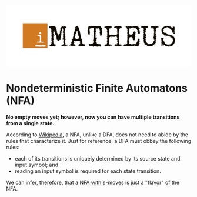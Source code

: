 <p align="center"><img src="../igor-matheus.png"></img></p>

# Nondeterministic Finite Automatons (NFA)
**No empty moves yet; however, now you can have multiple transitions from a single state.**

According to [Wikipedia](https://en.wikipedia.org/wiki/Nondeterministic_finite_automaton), a NFA, unlike a DFA, does not need to abide by the rules that characterize it. Just for reference, a DFA must obbey the following rules:

- each of its transitions is uniquely determined by its source state and input symbol; and
- reading an input symbol is required for each state transition.

We can infer, therefore, that a [NFA with ε-moves](../nfae) is just a "flavor" of the NFA.